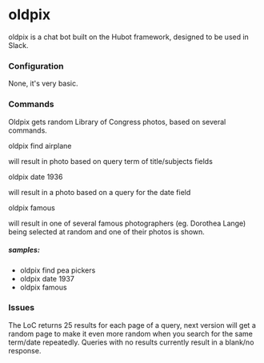 # oldpix

oldpix is a chat bot built on the Hubot framework, designed to be used in Slack.


### Configuration

None, it's very basic.

### Commands

Oldpix gets random Library of Congress photos, based on several commands.

oldpix find airplane

will result in photo based on query term of title/subjects fields

oldpix date 1936

will result in a photo based on a query for the date field

oldpix famous

will result in one of several famous photographers (eg. Dorothea Lange) being selected at random and one of their photos is shown.

##### samples:
* oldpix find pea pickers
* oldpix date 1937
* oldpix famous

### Issues

The LoC returns 25 results for each page of a query, next version will get a random page to make it even more random when you search for the same term/date repeatedly. Queries with no results currently result in a blank/no response.
